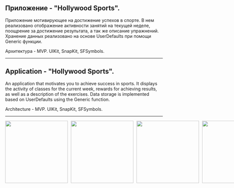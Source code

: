 
Приложение  - "Hollywood Sports".
-
Приложение мотивирующее на достижение успехов в спорте. В нем реализовано отображение активности занятий на текущей неделе, поощрение за достижение результата, а так же описание упражнений.
Хранение данных реализовано на основе UserDefaults при помощи Generic функции.

Архитектура - MVP. 
UIKit, SnapKit, SFSymbols.

------------------------------------------------------------------------------------------------------------------------------------------------------

Application - "Hollywood Sports".
-
An application that motivates you to achieve success in sports. It displays the activity of classes for the current week, rewards for achieving results, as well as a description of the exercises.
Data storage is implemented based on UserDefaults using the Generic function.

Architecture - MVP. 
UIKit, SnapKit, SFSymbols.

------------------------------------------------------------------------------------------------------------------------------------------------------
<div style="display: flex;">
    <img src="https://github.com/DrozdD-ios-dev/HolywoodSports/blob/main/HolywoodSports/Resources/AssetsForREADME/1.png" width="200" style="margin-right: 10px;">
    <img src="https://github.com/DrozdD-ios-dev/HolywoodSports/blob/main/HolywoodSports/Resources/AssetsForREADME/2.png" width="200" style="margin-right: 10px;">
    <img src="https://github.com/DrozdD-ios-dev/HolywoodSports/blob/main/HolywoodSports/Resources/AssetsForREADME/3.png" width="200" style="margin-right: 10px;">
    <img src="https://github.com/DrozdD-ios-dev/HolywoodSports/blob/main/HolywoodSports/Resources/AssetsForREADME/4.png" width="200" style="margin-right: 10px;">
    <img src="https://github.com/DrozdD-ios-dev/HolywoodSports/blob/main/HolywoodSports/Resources/AssetsForREADME/5.png" width="200" style="margin-right: 10px;">
    <img src="https://github.com/DrozdD-ios-dev/HolywoodSports/blob/main/HolywoodSports/Resources/AssetsForREADME/6.png" width="200" style="margin-right: 10px;">
    <img src="https://github.com/DrozdD-ios-dev/HolywoodSports/blob/main/HolywoodSports/Resources/AssetsForREADME/7.png" width="200" style="margin-right: 10px;">
    <img src="https://github.com/DrozdD-ios-dev/HolywoodSports/blob/main/HolywoodSports/Resources/AssetsForREADME/8.png" width="200">
</div>

